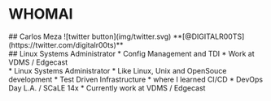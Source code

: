 # WHOMAI

<section>
## Carlos Meza
![twitter button](img/twitter.svg) <!-- .element style="height:1em; border:0; vertical-align:middle" -->
**[@DIGITALR00TS](https://twitter.com/digitalr00ts)<!-- .element style="color:lightgreen" -->**

</section>
<!-- -->

<section>
## Linux Systems Administrator
* Config Management and TDI
* Work at VDMS / Edgecast

<aside class="notes">
* Linux Systems Administrator
* Like Linux, Unix and OpenSouce development
* Test Driven Infrastructure
  * where I learned CI/CD
  * DevOps Day L.A. / SCaLE 14x
* Currently work at VDMS / Edgecast
</aside>
</section>
<!-- -->

